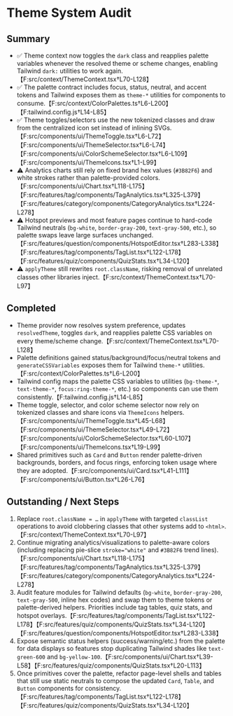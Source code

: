 # Theme System Audit

## Summary
- ✅ Theme context now toggles the `dark` class and reapplies palette variables whenever the resolved theme or scheme changes, enabling Tailwind `dark:` utilities to work again.【F:src/context/ThemeContext.tsx†L70-L128】
- ✅ The palette contract includes focus, status, neutral, and accent tokens and Tailwind exposes them as `theme-*` utilities for components to consume.【F:src/context/ColorPalettes.ts†L6-L200】【F:tailwind.config.js†L14-L85】
- ✅ Theme toggles/selectors use the new tokenized classes and draw from the centralized icon set instead of inlining SVGs.【F:src/components/ui/ThemeToggle.tsx†L6-L72】【F:src/components/ui/ThemeSelector.tsx†L6-L74】【F:src/components/ui/ColorSchemeSelector.tsx†L6-L109】【F:src/components/ui/ThemeIcons.tsx†L1-L99】
- ⚠️ Analytics charts still rely on fixed brand hex values (`#3B82F6`) and white strokes rather than palette-provided colors.【F:src/components/ui/Chart.tsx†L118-L175】【F:src/features/tag/components/TagAnalytics.tsx†L325-L379】【F:src/features/category/components/CategoryAnalytics.tsx†L224-L278】
- ⚠️ Hotspot previews and most feature pages continue to hard-code Tailwind neutrals (`bg-white`, `border-gray-200`, `text-gray-500`, etc.), so palette swaps leave large surfaces unchanged.【F:src/features/question/components/HotspotEditor.tsx†L283-L338】【F:src/features/tag/components/TagList.tsx†L122-L178】【F:src/features/quiz/components/QuizStats.tsx†L34-L120】
- ⚠️ `applyTheme` still rewrites `root.className`, risking removal of unrelated classes other libraries inject.【F:src/context/ThemeContext.tsx†L70-L97】

## Completed
- Theme provider now resolves system preference, updates `resolvedTheme`, toggles `dark`, and reapplies palette CSS variables on every theme/scheme change.【F:src/context/ThemeContext.tsx†L70-L128】
- Palette definitions gained status/background/focus/neutral tokens and `generateCSSVariables` exposes them for Tailwind `theme-*` utilities.【F:src/context/ColorPalettes.ts†L6-L200】
- Tailwind config maps the palette CSS variables to utilities (`bg-theme-*`, `text-theme-*`, `focus:ring-theme-*`, etc.) so components can use them consistently.【F:tailwind.config.js†L14-L85】
- Theme toggle, selector, and color scheme selector now rely on tokenized classes and share icons via `ThemeIcons` helpers.【F:src/components/ui/ThemeToggle.tsx†L45-L68】【F:src/components/ui/ThemeSelector.tsx†L49-L72】【F:src/components/ui/ColorSchemeSelector.tsx†L60-L107】【F:src/components/ui/ThemeIcons.tsx†L19-L99】
- Shared primitives such as `Card` and `Button` render palette-driven backgrounds, borders, and focus rings, enforcing token usage where they are adopted.【F:src/components/ui/Card.tsx†L41-L111】【F:src/components/ui/Button.tsx†L26-L76】

## Outstanding / Next Steps
1. Replace `root.className = …` in `applyTheme` with targeted `classList` operations to avoid clobbering classes that other systems add to `<html>`.【F:src/context/ThemeContext.tsx†L70-L97】
2. Continue migrating analytics/visualizations to palette-aware colors (including replacing pie-slice `stroke="white"` and `#3B82F6` trend lines).【F:src/components/ui/Chart.tsx†L118-L175】【F:src/features/tag/components/TagAnalytics.tsx†L325-L379】【F:src/features/category/components/CategoryAnalytics.tsx†L224-L278】
3. Audit feature modules for Tailwind defaults (`bg-white`, `border-gray-200`, `text-gray-500`, inline hex codes) and swap them to theme tokens or palette-derived helpers. Priorities include tag tables, quiz stats, and hotspot overlays.【F:src/features/tag/components/TagList.tsx†L122-L178】【F:src/features/quiz/components/QuizStats.tsx†L34-L120】【F:src/features/question/components/HotspotEditor.tsx†L283-L338】
4. Expose semantic status helpers (success/warning/etc.) from the palette for data displays so features stop duplicating Tailwind shades like `text-green-600` and `bg-yellow-100`.【F:src/components/ui/Chart.tsx†L39-L58】【F:src/features/quiz/components/QuizStats.tsx†L20-L113】
5. Once primitives cover the palette, refactor page-level shells and tables that still use static neutrals to compose the updated `Card`, `Table`, and `Button` components for consistency.【F:src/features/tag/components/TagList.tsx†L122-L178】【F:src/features/quiz/components/QuizStats.tsx†L34-L120】